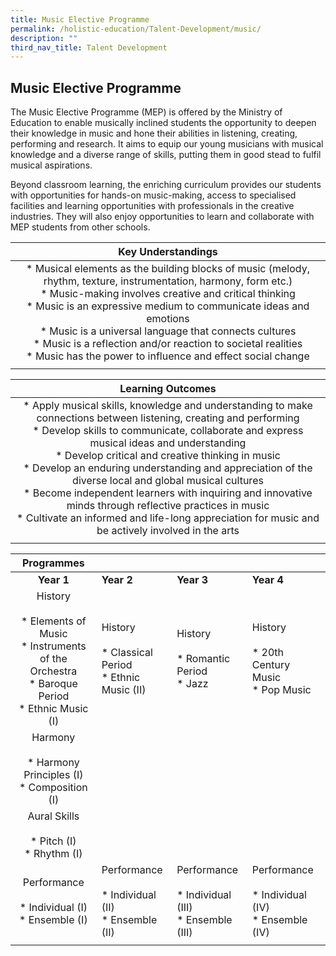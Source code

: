 ```yaml
---
title: Music Elective Programme
permalink: /holistic-education/Talent-Development/music/
description: ""
third_nav_title: Talent Development
---
```

## Music Elective Programme

The Music Elective Programme (MEP) is offered by the Ministry of Education to enable musically inclined students the opportunity to deepen their knowledge in music and hone their abilities in listening, creating, performing and research. It aims to equip our young musicians with musical knowledge and a diverse range of skills, putting them in good stead to fulfil musical aspirations.

Beyond classroom learning, the enriching curriculum provides our students with opportunities for hands-on music-making, access to specialised facilities and learning opportunities with professionals in the creative industries. They will also enjoy opportunities to learn and collaborate with MEP students from other schools.

| **Key Understandings**  |
|:-:|
| *   Musical elements as the building blocks of music (melody, rhythm, texture, instrumentation, harmony, form etc.)<br>*   Music-making involves creative and critical thinking<br>*   Music is an expressive medium to communicate ideas and emotions<br>*   Music is a universal language that connects cultures<br>*   Music is a reflection and/or reaction to societal realities<br>*   Music has the power to influence and effect social change  |
|   |

| **Learning Outcomes**  |
|:-:|
| *   Apply musical skills, knowledge and understanding to make connections between listening, creating and performing<br>*   Develop skills to communicate, collaborate and express musical ideas and understanding<br>*   Develop critical and creative thinking in music<br>*   Develop an enduring understanding and appreciation of the diverse local and global musical cultures<br>*   Become independent learners with inquiring and innovative minds through reflective practices in music<br>*   Cultivate an informed and life-long appreciation for music and be actively involved in the arts  |
|   |

| **Programmes**  |   |   |   |
|:-:|---|---|---|
| **Year 1**  | **Year 2**  | **Year 3**  | **Year 4**  |
| History<br><br>*   Elements of Music<br>*   Instruments of the Orchestra<br>*   Baroque Period<br>*   Ethnic Music (I)  | History<br><br>*   Classical Period<br>*   Ethnic Music (II)  | History<br><br>*   Romantic Period<br>*   Jazz  | History<br><br>*   20th Century Music<br>*   Pop Music  |
| Harmony<br><br>*   Harmony Principles (I)<br>*   Composition (I)  |   |   |   |
| Aural Skills<br><br>*   Pitch (I)<br>*   Rhythm (I)  |   |   |   |
| Performance<br><br>*   Individual (I)<br>*   Ensemble (I)  | Performance<br><br>*   Individual (II)<br>*   Ensemble (II)  | Performance<br><br>*   Individual (III)<br>*   Ensemble (III)  | Performance<br><br>*   Individual (IV)<br>*   Ensemble (IV)  |
|   |   |   |   |